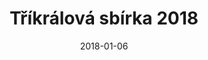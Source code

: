 ---
title: Tříkrálová sbírka 2018
layout: gallery
type: gallery
date: 2018-01-06
imgseries: 2018
gallery: trikralova-sbirka-2018
titimg: /imgs/gallery/trikralova-sbirka-2018/title.jpg
---